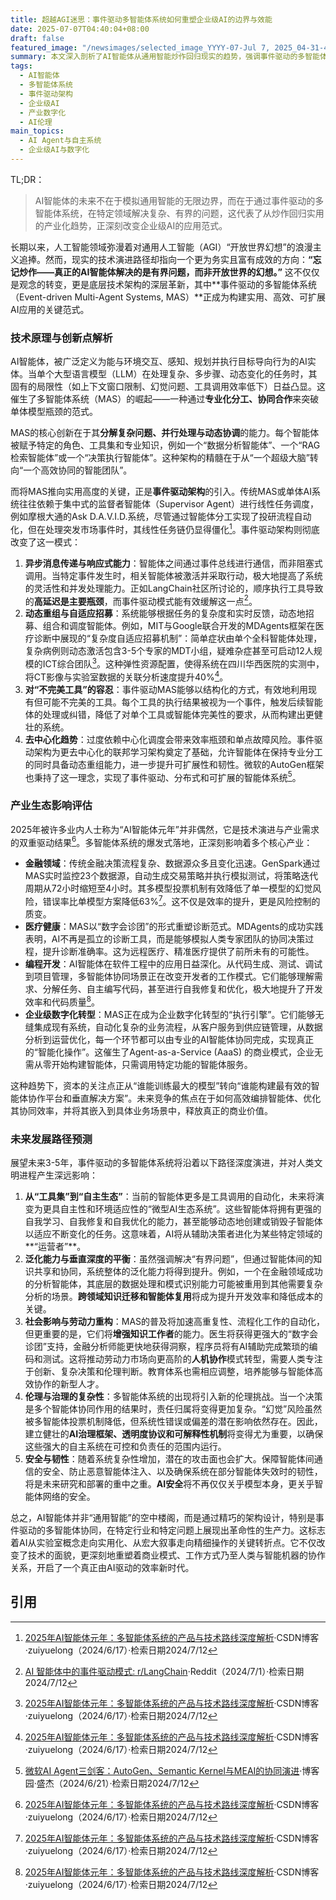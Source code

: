 ```yaml
---
title: 超越AGI迷思：事件驱动多智能体系统如何重塑企业级AI的边界与效能
date: 2025-07-07T04:40:04+08:00
draft: false
featured_image: "/newsimages/selected_image_YYYY-07-Jul 7, 2025_04-31-46-526.jpg"
summary: 本文深入剖析了AI智能体从通用智能炒作回归现实的趋势，强调事件驱动的多智能体系统是解决复杂有界问题的实用路径。通过技术原理和金融、医疗等领域的案例分析，揭示了该架构在提升效率、降低风险和重塑产业生态方面的巨大潜力，并预测了其对未来工作、伦理治理及安全韧性的深远影响。
tags: 
  - AI智能体
  - 多智能体系统
  - 事件驱动架构
  - 企业级AI
  - 产业数字化
  - AI伦理
main_topics: 
  - AI Agent与自主系统
  - 企业级AI与数字化
---
```


TL;DR：
> AI智能体的未来不在于模拟通用智能的无限边界，而在于通过事件驱动的多智能体系统，在特定领域解决复杂、有界的问题，这代表了从炒作回归实用的产业化趋势，正深刻改变企业级AI的应用范式。

长期以来，人工智能领域弥漫着对通用人工智能（AGI）“开放世界幻想”的浪漫主义追捧。然而，现实的技术演进路径却指向一个更为务实且富有成效的方向：**“忘记炒作——真正的AI智能体解决的是有界问题，而非开放世界的幻想。”** 这不仅仅是观念的转变，更是底层技术架构的深层革新，其中**事件驱动的多智能体系统（Event-driven Multi-Agent Systems, MAS）**正成为构建实用、高效、可扩展AI应用的关键范式。

### 技术原理与创新点解析

AI智能体，被广泛定义为能与环境交互、感知、规划并执行目标导向行为的AI实体。当单个大型语言模型（LLM）在处理复杂、多步骤、动态变化的任务时，其固有的局限性（如上下文窗口限制、幻觉问题、工具调用效率低下）日益凸显。这催生了多智能体系统（MAS）的崛起——一种通过**专业化分工、协同合作**来突破单体模型瓶颈的范式。

MAS的核心创新在于其**分解复杂问题、并行处理与动态协调**的能力。每个智能体被赋予特定的角色、工具集和专业知识，例如一个“数据分析智能体”、一个“RAG检索智能体”或一个“决策执行智能体”。这种架构的精髓在于从“一个超级大脑”转向“一个高效协同的智能团队”。

而将MAS推向实用高度的关键，正是**事件驱动架构**的引入。传统MAS或单体AI系统往往依赖于集中式的监督者智能体（Supervisor Agent）进行线性任务调度，例如摩根大通的Ask D.A.V.I.D.系统，尽管通过智能体分工实现了投研流程自动化，但在处理突发市场事件时，其线性任务链仍显得僵化[^1]。事件驱动架构则彻底改变了这一模式：

1.  **异步消息传递与响应式能力**：智能体之间通过事件总线进行通信，而非阻塞式调用。当特定事件发生时，相关智能体被激活并采取行动，极大地提高了系统的灵活性和并发处理能力。正如LangChain社区所讨论的，顺序执行工具导致的**高延迟是主要瓶颈**，而事件驱动模式能有效缓解这一点[^2]。
2.  **动态重组与自适应招募**：系统能够根据任务的复杂度和实时反馈，动态地招募、组合和调度智能体。例如，MIT与Google联合开发的MDAgents框架在医疗诊断中展现的“复杂度自适应招募机制”：简单症状由单个全科智能体处理，复杂病例则动态激活包含3-5个专家的MDT小组，疑难杂症甚至可启动12人规模的ICT综合团队[^1]。这种弹性资源配置，使得系统在四川华西医院的实测中，将CT影像与实验室数据的关联分析速度提升40%[^1]。
3.  **对“不完美工具”的容忍**：事件驱动MAS能够以结构化的方式，有效地利用现有但可能不完美的工具。每个工具的执行结果被视为一个事件，触发后续智能体的处理或纠错，降低了对单个工具或智能体完美性的要求，从而构建出更健壮的系统。
4.  **去中心化趋势**：过度依赖中心化调度会带来效率瓶颈和单点故障风险。事件驱动架构为更去中心化的联邦学习架构奠定了基础，允许智能体在保持专业分工的同时具备动态重组能力，进一步提升可扩展性和韧性。微软的AutoGen框架也秉持了这一理念，实现了事件驱动、分布式和可扩展的智能体系统[^4]。

### 产业生态影响评估

2025年被许多业内人士称为“AI智能体元年”并非偶然，它是技术演进与产业需求的双重驱动结果[^1]。多智能体系统的爆发式落地，正深刻影响着多个核心产业：

*   **金融领域**：传统金融决策流程复杂、数据源众多且变化迅速。GenSpark通过MAS实时监控23个数据源，自动生成交易策略并执行模拟测试，将策略迭代周期从72小时缩短至4小时。其多模型投票机制有效降低了单一模型的幻觉风险，错误率比单模型方案降低63%[^1]。这不仅是效率的提升，更是风险控制的质变。
*   **医疗健康**：MAS以“数字会诊团”的形式重塑诊断范式。MDAgents的成功实践表明，AI不再是孤立的诊断工具，而是能够模拟人类专家团队的协同决策过程，提升诊断准确率。这为远程医疗、精准医疗提供了前所未有的可能性。
*   **编程开发**：AI智能体在软件工程中的应用日益深化。从代码生成、测试、调试到项目管理，多智能体协同场景正在改变开发者的工作模式。它们能够理解需求、分解任务、自主编写代码，甚至进行自我修复和优化，极大地提升了开发效率和代码质量[^1]。
*   **企业级数字化转型**：MAS正在成为企业数字化转型的“执行引擎”。它们能够无缝集成现有系统，自动化复杂的业务流程，从客户服务到供应链管理，从数据分析到运营优化，每一个环节都可以由专业的AI智能体协同完成，实现真正的“智能化操作”。这催生了Agent-as-a-Service (AaaS) 的商业模式，企业无需从零开始构建智能体，只需调用特定功能的智能体服务。

这种趋势下，资本的关注点正从“谁能训练最大的模型”转向“谁能构建最有效的智能体协作平台和垂直解决方案”。未来竞争的焦点在于如何高效编排智能体、优化其协同效率，并将其嵌入到具体业务场景中，释放真正的商业价值。

### 未来发展路径预测

展望未来3-5年，事件驱动的多智能体系统将沿着以下路径深度演进，并对人类文明进程产生深远影响：

1.  **从“工具集”到“自主生态”**：当前的智能体更多是工具调用的自动化，未来将演变为更具自主性和环境适应性的“微型AI生态系统”。这些智能体将拥有更强的自我学习、自我修复和自我优化的能力，甚至能够动态地创建或销毁子智能体以适应不断变化的任务。这意味着，AI将从辅助决策者进化为某些特定领域的**“运营者”**。
2.  **泛化能力与垂直深度的平衡**：虽然强调解决“有界问题”，但通过智能体间的知识共享和协同，系统整体的泛化能力将得到提升。例如，一个在金融领域成功的分析智能体，其底层的数据处理和模式识别能力可能被重用到其他需要复杂分析的场景。**跨领域知识迁移和智能体复用**将成为提升开发效率和降低成本的关键。
3.  **社会影响与劳动力重构**：MAS的普及将加速高重复性、流程化工作的自动化，但更重要的是，它们将**增强知识工作者**的能力。医生将获得更强大的“数字会诊团”支持，金融分析师能更快地获得洞察，程序员将有AI辅助完成繁琐的编码和测试。这将推动劳动力市场向更高阶的**人机协作**模式转型，需要人类专注于创新、复杂决策和伦理判断。教育体系也需相应调整，培养能够与智能体高效协作的新型人才。
4.  **伦理与治理的复杂性**：多智能体系统的出现将引入新的伦理挑战。当一个决策是多个智能体协同作用的结果时，责任归属将变得更加复杂。“幻觉”风险虽然被多智能体投票机制降低，但系统性错误或偏差的潜在影响依然存在。因此，建立健壮的**AI治理框架、透明度协议和可解释性机制**将变得尤为重要，以确保这些强大的自主系统在可控和负责任的范围内运行。
5.  **安全与韧性**：随着系统复杂性增加，潜在的攻击面也会扩大。保障智能体间通信的安全、防止恶意智能体注入、以及确保系统在部分智能体失效时的韧性，将是未来研究和部署的重中之重。**AI安全**将不再仅仅关乎模型本身，更关乎智能体网络的安全。

总之，AI智能体并非“通用智能”的空中楼阁，而是通过精巧的架构设计，特别是事件驱动的多智能体协同，在特定行业和特定问题上展现出革命性的生产力。这标志着AI从实验室概念走向实用化、从宏大叙事走向精细操作的关键转折点。它不仅改变了技术的面貌，更深刻地重塑着商业模式、工作方式乃至人类与智能机器的协作关系，开启了一个真正由AI驱动的效率新时代。

## 引用
[^1]: [2025年AI智能体元年：多智能体系统的产品与技术路线深度解析](https://blog.csdn.net/zuiyuelong/article/details/14913265)·CSDN博客·zuiyuelong（2024/6/17）·检索日期2024/7/12
[^2]: [AI 智能体中的事件驱动模式: r/LangChain](https://www.reddit.com/r/LangChain/comments/1ha8mrc/eventdriven_patterns_for_ai_agents/?tl=zh-hans)·Reddit（2024/7/1）·检索日期2024/7/12
[^3]: [【AI Agent研究综述】《AI智能体与智能体式AI：概念分类法](https://zhuanlan.zhihu.com/p/1913193299063345485)·知乎专栏（2020/9/15）·检索日期2024/7/12
[^4]: [微软AI Agent三剑客：AutoGen、Semantic Kernel与MEAI的协同演进](https://www.cnblogs.com/sheng-jie/p/18924852)·博客园·盛杰（2024/6/21）·检索日期2024/7/12
[^5]: [精|一文看懂！大语言模型与AI智能体的前沿进展](https://zhuanlan.zhihu.com/p/1904961916415214682)·知乎专栏（2024/6/12）·检索日期2024/7/12
